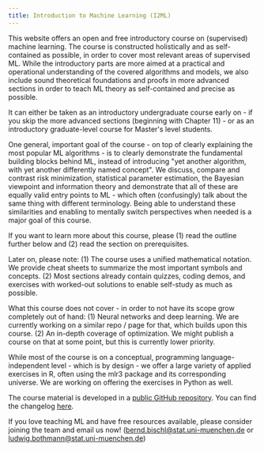```yaml
---
title: Introduction to Machine Learning (I2ML)
---
```


This website offers an open and free introductory course on (supervised) machine learning. The course is constructed holistically and as self-contained as possible, in order to cover most relevant areas of supervised ML. While the introductory parts are more aimed at a practical and operational understanding of the covered algorithms and models, we also include sound theoretical foundations and proofs in more advanced sections in order to teach ML theory as self-contained and precise as possible.

It can either be taken as an introductory undergraduate course early on - if you skip the more advanced sections (beginning with Chapter 11) - or as an introductory graduate-level course for Master's level students.

One general, important goal of the course - on top of clearly explaining the most popular ML algorithms - is to clearly demonstrate the fundamental building blocks behind ML, instead of introducing "yet another algorithm, with yet another differently named concept". We discuss, compare and contrast risk minimization, statistical parameter estimation, the Bayesian viewpoint and information theory and demonstrate that all of these are equally valid entry points to ML - which often (confusingly) talk about the same thing with different terminology. Being able to understand these similarities and enabling to mentally switch perspectives when needed is a major goal of this course.

If you want to learn more about this course, please (1) read the outline further below and (2) read the section on prerequisites.

Later on, please note: (1) The course uses a unified mathematical notation. We provide cheat sheets to summarize the most important symbols and concepts. (2) Most sections already contain quizzes, coding demos, and exercises with worked-out solutions to enable self-study as much as possible.

What this course does not cover - in order to not have its scope grow completely out of hand: (1) Neural networks and deep learning. We are currently working on a similar repo / page for that, which builds upon this course. (2) An in-depth coverage of optimization. We might publish a course on that at some point, but this is currently lower priority.

While most of the course is on a conceptual, programming language-independent level - which is by design - we offer a large variety of applied exercises in R, often using the mlr3 package and its corresponding universe. We are working on offering the exercises in Python as well.

The course material is developed in a [public GitHub repository](https://github.com/compstat-lmu/lecture_i2ml). You can find the changelog [here](https://github.com/compstat-lmu/lecture_i2ml/blob/master/CHANGELOG.md).

If you love teaching ML and have free resources available, please consider joining the team and email us now! (bernd.bischl@stat.uni-muenchen.de or ludwig.bothmann@stat.uni-muenchen.de)
